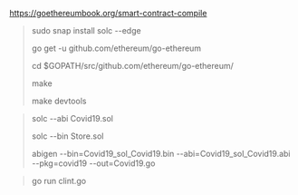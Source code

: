 
https://goethereumbook.org/smart-contract-compile

> sudo snap install solc --edge
> 
> go get -u github.com/ethereum/go-ethereum
> 
> cd $GOPATH/src/github.com/ethereum/go-ethereum/
> 
> make
> 
> make devtools

> solc --abi Covid19.sol
> 
> solc --bin Store.sol
> 
> abigen --bin=Covid19_sol_Covid19.bin --abi=Covid19_sol_Covid19.abi --pkg=covid19 --out=Covid19.go

>go run clint.go

